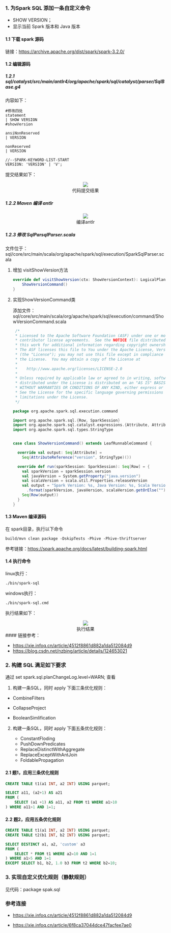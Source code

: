 ### 1. 为Spark SQL 添加一条自定义命令

- SHOW VERSION；
- 显示当前 Spark 版本和 Java 版本

#### 1.1 下载 spark 源码

链接：https://archive.apache.org/dist/spark/spark-3.2.0/



#### 1.2 编辑源码

##### 1.2.1 sql/catalyst/src/main/antlr4/org/apache/spark/sql/catalyst/parser/SqlBase.g4

内容如下：

```shell
#修改四处
statement
| SHOW VERSION                                                     #showVersion

ansiNonReserved
| VERSION

nonReserved
| VERSION

//--SPARK-KEYWORD-LIST-START
VERSION: 'VERSION' | 'V';
```

提交结果如下：

<center>
<img src=".\编辑SQLBase.webp">
</br>
代码提交结果
</center>



##### 1.2.2 Maven 编译 antlr

<center>
<img src=".\编译antlr.png">
</br>
编译antlr
</center>



##### 1.2.3 修改 SqlParsqlParser.scala

文件位于：sql/core/src/main/scala/org/apache/spark/sql/execution/SparkSqlParser.scala

1. 增加 visitShowVersion方法

   ```scala
   override def visitShowVersion(ctx: ShowVersionContext): LogicalPlan = withOrigin(ctx) {
       ShowVersionCommand()
   }
   ```

   

2. 实现ShowVersionCommand类

   添加文件：sql/core/src/main/scala/org/apache/spark/sql/execution/command/ShowVersionCommand.scala

   ```scala
    /*
    * Licensed to the Apache Software Foundation (ASF) under one or more
    * contributor license agreements.  See the NOTICE file distributed with
    * this work for additional information regarding copyright ownership.
    * The ASF licenses this file to You under the Apache License, Version 2.0
    * (the "License"); you may not use this file except in compliance with
    * the License.  You may obtain a copy of the License at
    *
    *    http://www.apache.org/licenses/LICENSE-2.0
    *
    * Unless required by applicable law or agreed to in writing, software
    * distributed under the License is distributed on an "AS IS" BASIS,
    * WITHOUT WARRANTIES OR CONDITIONS OF ANY KIND, either express or implied.
    * See the License for the specific language governing permissions and
    * limitations under the License.
    */
   
   package org.apache.spark.sql.execution.command
   
   import org.apache.spark.sql.{Row, SparkSession}
   import org.apache.spark.sql.catalyst.expressions.{Attribute, AttributeReference}
   import org.apache.spark.sql.types.StringType
   
   
   case class ShowVersionCommand() extends LeafRunnableCommand {
   
     override val output: Seq[Attribute] =
       Seq(AttributeReference("version", StringType)())
   
     override def run(sparkSession: SparkSession): Seq[Row] = {
       val sparkVersion = sparkSession.version
       val javaVersion = System.getProperty("java.version")
       val scalaVersion = scala.util.Properties.releaseVersion
       val output = "Spark Version: %s, Java Version: %s, Scala Version: %s"
         .format(sparkVersion, javaVersion, scalaVersion.getOrElse(""))
       Seq(Row(output))
     }
   }
   ```

#### 1.3 Maven 编译源码

在 spark目录，执行以下命令

```shell
build/mvn clean package -DskipTests -Phive -Phive-thriftserver
```

参考链接：https://spark.apache.org/docs/latest/building-spark.html



#### 1.4 执行命令

linux执行：

```shell
./bin/spark-sql
```

windows执行：

```shell
./bin/spark-sql.cmd
```



执行结果如下：

<center>
<img src=".\执行结果.png">
</br>
执行结果
</center>
#### 链接参考：

- https://xie.infoq.cn/article/4512f8861d882a1da512084d9
- https://blog.csdn.net/nzbing/article/details/124653021



### 2. 构建 SQL 满足如下要求

通过 set spark.sql.planChangeLog.level=WARN; 查看

1.  构建一条SQL，同时 apply 下面三条优化规则：  

   - CombineFilters

   - CollapseProject
   - BooleanSimlification

2. 构建一条SQL，同时 apply 下面五条优化规则：

   - ConstantFloding
   - PushDownPredicates
   - ReplaceDistinctWithAggregate
   - ReplaceExceptWithAntJoin
   - FoldablePropagation

#### 2.1 题1，应用三条优化规则

```sql
CREATE TABLE t1(a1 INT, a2 INT) USING parquet;

SELECT a11, (a2+1) AS a21
FROM (
	SELECT (a1 +1) AS a11, a2 FROM t1 WHERE a1>10
) WHERE a11>1 AND 1=1;
```



#### 2.2 题2，应用五条优化规则

```sql
CREATE TABLE t1(a1 INT, a2 INT) USING parquet;
CREATE TABLE t2(b1 INT, b2 INT) USING parquet;

SELECT DISTINCT a1, a2, 'custom' a3
FROM (
	SELECT * FROM t1 WHERE a2=10 AND 1=1
) WHERE a1>5 AND 1=1
EXCEPT SELECT b1, b2, 1.0 b3 FROM t2 WHERE b2=10;
```



### 3. 实现自定义优化规则（静默规则）

见代码：package spak.sql



### 参考连接

- https://xie.infoq.cn/article/4512f8861d882a1da512084d9

- https://xie.infoq.cn/article/6f8ca37044dce47facfee7ae0